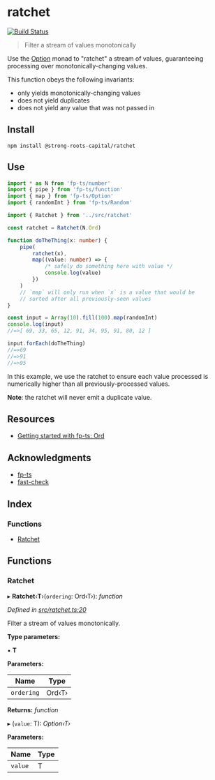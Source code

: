 # ratchet

[![Build Status]](https://github.com/strong-roots-capital/ratchet/actions/workflows/release.yml)

[build status]: https://github.com/strong-roots-capital/ratchet/actions/workflows/release.yml/badge.svg?event=push

> Filter a stream of values monotonically

Use the [Option] monad to "ratchet" a stream of values, guaranteeing
processing over monotonically-changing values.

This function obeys the following invariants:

- only yields monotonically-changing values
- does not yield duplicates
- does not yield any value that was not passed in

## Install

```shell
npm install @strong-roots-capital/ratchet
```

## Use

```typescript
import * as N from 'fp-ts/number'
import { pipe } from 'fp-ts/function'
import { map } from 'fp-ts/Option'
import { randomInt } from 'fp-ts/Random'

import { Ratchet } from '../src/ratchet'

const ratchet = Ratchet(N.Ord)

function doTheThing(x: number) {
    pipe(
        ratchet(x),
        map((value: number) => {
            /* safely do something here with value */
            console.log(value)
        })
    )
    // `map` will only run when `x` is a value that would be
    // sorted after all previously-seen values
}

const input = Array(10).fill(100).map(randomInt)
console.log(input)
//=>[ 69, 33, 65, 12, 91, 34, 95, 91, 80, 12 ]

input.forEach(doTheThing)
//=>69
//=>91
//=>95
```

In this example, we use the ratchet to ensure each value processed is
numerically higher than all previously-processed values.

**Note**: the ratchet will never emit a duplicate value.

## Resources

- [Getting started with fp-ts: Ord](https://dev.to/gcanti/getting-started-with-fp-ts-ord-5f1e)

## Acknowledgments

- [fp-ts](https://github.com/gcanti/fp-ts)
- [fast-check](https://github.com/dubzzz/fast-check)

[Option]: https://gcanti.github.io/fp-ts/modules/Option.ts.html

## Index

### Functions

* [Ratchet](README.md#ratchet)

## Functions

###  Ratchet

▸ **Ratchet**‹**T**›(`ordering`: Ord‹T›): *function*

*Defined in [src/ratchet.ts:20](https://github.com/strong-roots-capital/ratchet/blob/b381197/src/ratchet.ts#L20)*

Filter a stream of values monotonically.

**Type parameters:**

▪ **T**

**Parameters:**

Name | Type |
------ | ------ |
`ordering` | Ord‹T› |

**Returns:** *function*

▸ (`value`: T): *Option‹T›*

**Parameters:**

Name | Type |
------ | ------ |
`value` | T |
